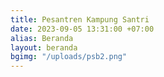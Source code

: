 ```yaml
---
title: Pesantren Kampung Santri
date: 2023-09-05 13:31:00 +07:00
alias: Beranda
layout: beranda
bgimg: "/uploads/psb2.png"
---
```


